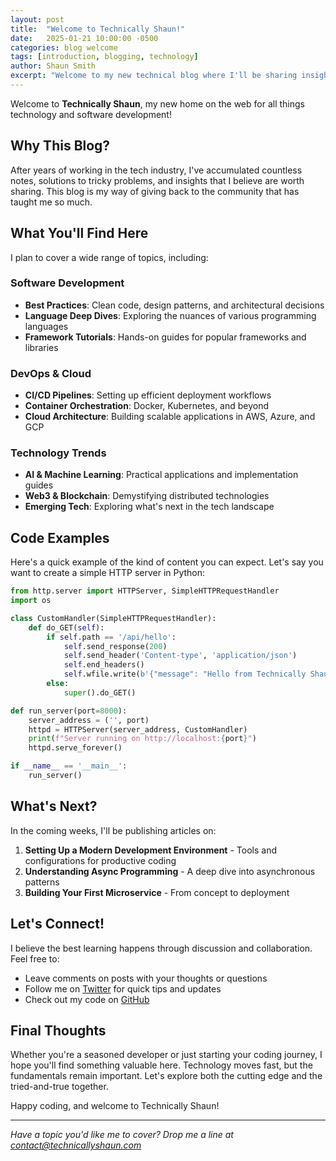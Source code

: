 ```yaml
---
layout: post
title:  "Welcome to Technically Shaun!"
date:   2025-01-21 10:00:00 -0500
categories: blog welcome
tags: [introduction, blogging, technology]
author: Shaun Smith
excerpt: "Welcome to my new technical blog where I'll be sharing insights, tutorials, and thoughts on software development, technology trends, and programming best practices."
---
```


Welcome to **Technically Shaun**, my new home on the web for all things technology and software development!

## Why This Blog?

After years of working in the tech industry, I've accumulated countless notes, solutions to tricky problems, and insights that I believe are worth sharing. This blog is my way of giving back to the community that has taught me so much.

## What You'll Find Here

I plan to cover a wide range of topics, including:

### Software Development
- **Best Practices**: Clean code, design patterns, and architectural decisions
- **Language Deep Dives**: Exploring the nuances of various programming languages
- **Framework Tutorials**: Hands-on guides for popular frameworks and libraries

### DevOps & Cloud
- **CI/CD Pipelines**: Setting up efficient deployment workflows
- **Container Orchestration**: Docker, Kubernetes, and beyond
- **Cloud Architecture**: Building scalable applications in AWS, Azure, and GCP

### Technology Trends
- **AI & Machine Learning**: Practical applications and implementation guides
- **Web3 & Blockchain**: Demystifying distributed technologies
- **Emerging Tech**: Exploring what's next in the tech landscape

## Code Examples

Here's a quick example of the kind of content you can expect. Let's say you want to create a simple HTTP server in Python:

```python
from http.server import HTTPServer, SimpleHTTPRequestHandler
import os

class CustomHandler(SimpleHTTPRequestHandler):
    def do_GET(self):
        if self.path == '/api/hello':
            self.send_response(200)
            self.send_header('Content-type', 'application/json')
            self.end_headers()
            self.wfile.write(b'{"message": "Hello from Technically Shaun!"}')
        else:
            super().do_GET()

def run_server(port=8000):
    server_address = ('', port)
    httpd = HTTPServer(server_address, CustomHandler)
    print(f"Server running on http://localhost:{port}")
    httpd.serve_forever()

if __name__ == '__main__':
    run_server()
```

## What's Next?

In the coming weeks, I'll be publishing articles on:

1. **Setting Up a Modern Development Environment** - Tools and configurations for productive coding
2. **Understanding Async Programming** - A deep dive into asynchronous patterns
3. **Building Your First Microservice** - From concept to deployment

## Let's Connect!

I believe the best learning happens through discussion and collaboration. Feel free to:

- Leave comments on posts with your thoughts or questions
- Follow me on [Twitter](https://twitter.com/technicallyshaun) for quick tips and updates
- Check out my code on [GitHub](https://github.com/technicallyshaun)

## Final Thoughts

Whether you're a seasoned developer or just starting your coding journey, I hope you'll find something valuable here. Technology moves fast, but the fundamentals remain important. Let's explore both the cutting edge and the tried-and-true together.

Happy coding, and welcome to Technically Shaun!

---

*Have a topic you'd like me to cover? Drop me a line at contact@technicallyshaun.com*